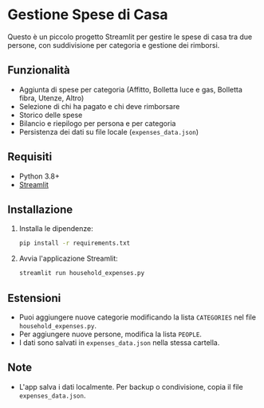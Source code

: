 # Gestione Spese di Casa

Questo è un piccolo progetto Streamlit per gestire le spese di casa tra due persone, con suddivisione per categoria e gestione dei rimborsi.

## Funzionalità
- Aggiunta di spese per categoria (Affitto, Bolletta luce e gas, Bolletta fibra, Utenze, Altro)
- Selezione di chi ha pagato e chi deve rimborsare
- Storico delle spese
- Bilancio e riepilogo per persona e per categoria
- Persistenza dei dati su file locale (`expenses_data.json`)

## Requisiti
- Python 3.8+
- [Streamlit](https://streamlit.io/)

## Installazione

1. Installa le dipendenze:
   ```bash
   pip install -r requirements.txt
   ```

2. Avvia l'applicazione Streamlit:
   ```bash
   streamlit run household_expenses.py
   ```

## Estensioni
- Puoi aggiungere nuove categorie modificando la lista `CATEGORIES` nel file `household_expenses.py`.
- Per aggiungere nuove persone, modifica la lista `PEOPLE`.
- I dati sono salvati in `expenses_data.json` nella stessa cartella.

## Note
- L'app salva i dati localmente. Per backup o condivisione, copia il file `expenses_data.json`.